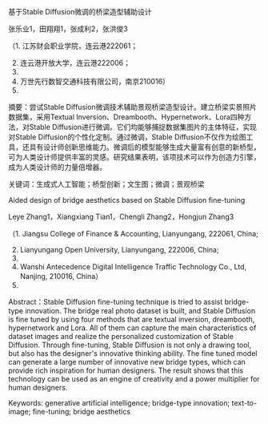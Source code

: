 基于Stable Diffusion微调的桥梁造型辅助设计

张乐业1，田翔翔1，张成利2，张洪俊3

（1. 江苏财会职业学院，连云港222061；

2. 连云港开放大学，连云港222006；
3. 
4. 万世先行数智交通科技有限公司，南京210016）
5. 
摘要：尝试Stable Diffusion微调技术辅助景观桥梁造型设计。建立桥梁实景照片数据集，采用Textual Inversion、Dreambooth、Hypernetwork、Lora四种方法，对Stable Diffusion进行微调。它们均能够捕捉数据集图片的主体特征，实现对Stable Diffusion的个性化定制。通过微调，Stable Diffusion不仅作为绘图工具，还具有设计师创新思维能力。微调后的模型能够生成大量富有创意的新桥型，可为人类设计师提供丰富的灵感。研究结果表明，该项技术可以作为创造力引擎，成为人类设计师的力量倍增器。

关键词：生成式人工智能；桥型创新；文生图；微调；景观桥梁

Aided design of bridge aesthetics based on Stable Diffusion fine-tuning

Leye Zhang1，Xiangxiang Tian1，Chengli Zhang2，Hongjun Zhang3

（1. Jiangsu College of Finance & Accounting, Lianyungang, 222061, China;

2. Lianyungang Open University, Lianyungang, 222006, China;
3. 
4. Wanshi Antecedence Digital Intelligence Traffic Technology Co., Ltd, Nanjing, 210016, China）
5. 
Abstract：Stable Diffusion fine-tuning technique is tried to assist bridge-type innovation. The bridge real photo dataset is built, and Stable Diffusion is fine tuned by using four methods that are textual inversion, dreambooth, hypernetwork and Lora. All of them can capture the main characteristics of dataset images and realize the personalized customization of Stable Diffusion. Through fine-tuning, Stable Diffusion is not only a drawing tool, but also has the designer's innovative thinking ability. The fine tuned model can generate a large number of innovative new bridge types, which can provide rich inspiration for human designers. The result shows that this technology can be used as an engine of creativity and a power multiplier for human designers.

Keywords: generative artificial intelligence; bridge-type innovation; text-to-image; fine-tuning; bridge aesthetics
